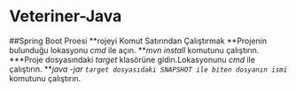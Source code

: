 # Veteriner-Java

##Spring Boot Proesi
**rojeyi Komut Satırından Çalıştırmak
**Projenin bulunduğu lokasyonu *cmd* ile açın.
***mvn install* komutunu çalıştırın.
***Proje dosyasındaki *target* klasörüne gidin.Lokasyonunu *cmd* ile çalıştırın.
***java -jar  `target dosyasıdaki SNAPSHOT ile biten dosyanın ismi`* komutunu çalıştırın.



